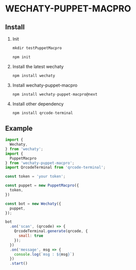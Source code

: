 # WECHATY-PUPPET-MACPRO

## Install

1. Init

   ```js
   mkdir testPuppetMacpro

   npm init
   ```

1. Install the latest wechaty

   ```js
   npm install wechaty
   ```

1. Install wechaty-puppet-macpro

   ```js
   npm install wechaty-puppet-macpro@next
   ```

1. Install other dependency

   ```js
   npm install qrcode-terminal
   ```

## Example

```js
import {
  Wechaty,
} from 'wechaty';
import {
  PuppetMacpro
} from 'wechaty-puppet-macpro';
import QrcodeTerminal from 'qrcode-terminal';

const token = 'your token';

const puppet = new PuppetMacpro({
  token,
})

const bot = new Wechaty({
  puppet,
});

bot
  .on('scan', (qrcode) => {
    QrcodeTerminal.generate(qrcode, {
      small: true
    });
  })
  .on('message', msg => {
    console.log(`msg : ${msg}`)
  })
  .start()
```
